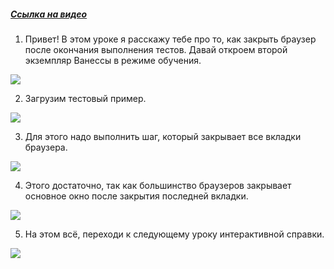 ﻿##### [Ссылка на видео](https://youtu.be/eMj1xJ0iAGY)

001. Привет! В этом уроке я расскажу тебе про то, как закрыть браузер после окончания выполнения тестов. Давай откроем второй экземпляр Ванессы в режиме обучения.

![](https://vanessa-files.do.bit-erp.ru/Doc/1.2.041.1/MD/Глава08/images/000_КакЗакрытьБраузерПослеОкончанияВыполненияТестов.png)

002. Загрузим тестовый пример.

![](https://vanessa-files.do.bit-erp.ru/Doc/1.2.041.1/MD/Глава08/images/005_КакЗакрытьБраузерПослеОкончанияВыполненияТестов.png)

003. Для этого надо выполнить шаг, который закрывает все вкладки браузера.

![](https://vanessa-files.do.bit-erp.ru/Doc/1.2.041.1/MD/Глава08/images/008_КакЗакрытьБраузерПослеОкончанияВыполненияТестов.png)

004. Этого достаточно, так как большинство браузеров закрывает основное окно после закрытия последней вкладки.

![](https://vanessa-files.do.bit-erp.ru/Doc/1.2.041.1/MD/Глава08/images/011_КакЗакрытьБраузерПослеОкончанияВыполненияТестов.png)

005. На этом всё, переходи к следующему уроку интерактивной справки.

![](https://vanessa-files.do.bit-erp.ru/Doc/1.2.041.1/MD/Глава08/images/012_КакЗакрытьБраузерПослеОкончанияВыполненияТестов.png)
